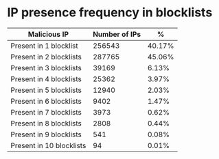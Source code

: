 # IP presence frequency in blocklists
| Malicious IP | Number of IPs | % |
|----|----|----|
| Present in 1 blocklist | 256543 | 40.17% |
| Present in 2 blocklists | 287765 | 45.06% |
| Present in 3 blocklists | 39169 | 6.13% |
| Present in 4 blocklists | 25362 | 3.97% |
| Present in 5 blocklists | 12940 | 2.03% |
| Present in 6 blocklists | 9402 | 1.47% |
| Present in 7 blocklists | 3973 | 0.62% |
| Present in 8 blocklists | 2808 | 0.44% |
| Present in 9 blocklists | 541 | 0.08% |
| Present in 10 blocklists | 94 | 0.01% |
